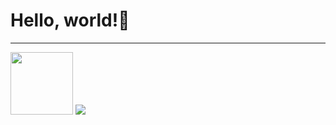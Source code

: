<!DOCTYPE html>
<html lang="en">
<head>
    <meta charset="UTF-8">
    <meta http-equiv="X-UA-Compatible" content="IE=edge">
    <meta name="viewport" content="width=device-width, initial-scale=1.0">
    <title>Document</title>
</head>
<body>
    <h1>Hello, world!🥑</h1>
    <hr>
    <img src="dotnet.svg" width="100px" >
    <img src="https://img.shields.io/badge/Android-3DDC84?style=flat-square&logo=Android&logoColor=white"/>

</body>
</html>
